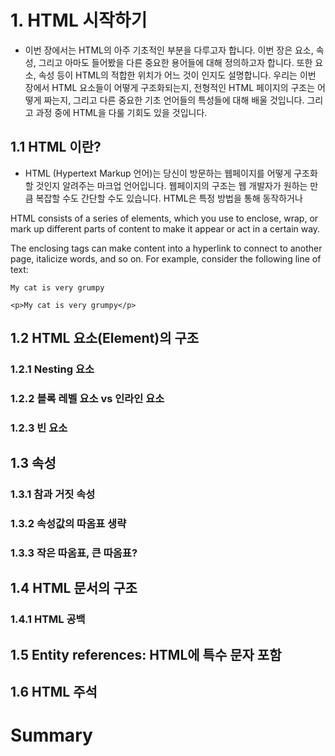 # 1. HTML 시작하기

- 이번 장에서는 HTML의 아주 기초적인 부분을 다루고자 합니다. 이번 장은 요소, 속성, 그리고 아마도 들어봤을 다른 중요한 용어들에 대해 정의하고자 합니다. 또한 요소, 속성 등이 HTML의 적합한 위치가 어느 것이 인지도 설명합니다. 우리는 이번 장에서 HTML 요소들이 어떻게 구조화되는지, 전형적인 HTML 페이지의 구조는 어떻게 짜는지, 그리고 다른 중요한 기초 언어들의 특성들에 대해 배울 것입니다. 그리고 과정 중에 HTML을 다룰 기회도 있을 것입니다.

## 1.1 HTML 이란?

- HTML (Hypertext Markup 언어)는 당신이 방문하는 웹페이지를 어떻게 구조화할 것인지 알려주는 마크업 언어입니다. 웹페이지의 구조는 웹 개발자가 원하는 만큼 복잡할 수도 간단할 수도 있습니다. HTML은 특정 방법을 통해 동작하거나

HTML consists of a series of elements, which you use to enclose, wrap, or mark up different parts of content to make it appear or act in a certain way.

The enclosing tags can make content into a hyperlink to connect to another page, italicize words, and so on. For example, consider the following line of text:

```
My cat is very grumpy
```

```
<p>My cat is very grumpy</p>
```

## 1.2 HTML 요소(Element)의 구조

### 1.2.1 Nesting 요소

### 1.2.2 블록 레벨 요소 vs 인라인 요소

### 1.2.3 빈 요소

## 1.3 속성

### 1.3.1 참과 거짓 속성

### 1.3.2 속성값의 따옴표 생략

### 1.3.3 작은 따옴표, 큰 따옴표?

## 1.4 HTML 문서의 구조

### 1.4.1 HTML 공백

## 1.5 Entity references: HTML에 특수 문자 포함

## 1.6 HTML 주석

# Summary

